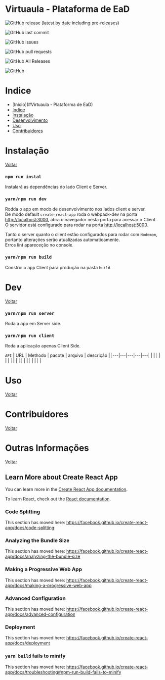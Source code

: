 <!-- This project was bootstrapped with [Create React App](https://github.com/facebook/create-react-app). -->


# Virtuaula - Plataforma de EaD

![GitHub release (latest by date including pre-releases)](https://img.shields.io/github/v/release/pw-2020qs/Virtuaula?include_prereleases)

![GitHub last commit](https://img.shields.io/github/last-commit/pw-2020qs/Virtuaula)

![GitHub issues](https://img.shields.io/github/issues-raw/pw-2020qs/Virtuaula)

![GitHub pull requests](https://img.shields.io/github/issues-pr/pw-2020qs/Virtuaula)

![GitHub All Releases](https://img.shields.io/github/downloads/pw-2020qs/Virtuaula/total)

![GitHub](https://img.shields.io/github/license/pw-2020qs/Virtuaula)


<!-- 
# Demo

Aqui será adicionado um video ou gif demo do projeto
-->

# Indice

- [Início](#Virtuaula - Plataforma de EaD)
- [Indice](#Indice)
- [Instalação](#Instalação)
- [Desenvolvimento](#Dev)
- [Uso](#Uso)
- [Contribuidores](#Contribuidores)


 # Instalação 
 [Voltar](#Indice)


### `npm run instal`

Instalará as dependências do lado Client e Server.

### `yarn/npm run dev`

Rodda o app em modo de desenvolvimento nos lados client e server.<br/>
De modo default ```create-react-app``` roda o webpack-dev na porta [http://localhost:3000](http://localhost:3000), abra o navegador nesta porta para acessar o Client.
O servidor está configurado para rodar na porta [http://localhost:5000](http//localhost:5000).

Tanto o server quanto o client estão configurados para rodar com ```Nodemon```, portanto alterações serão atualizadas automaticamente.<br />
Erros lint apareceção no console.


### `yarn/npm run build`

Constroi o app Client para produção na pasta `build`.<br />
<!-- It correctly bundles React in production mode and optimizes the build for the best performance.

The build is minified and the filenames include the hashes.<br />
Your app is ready to be deployed! -->

 # Dev 
 [Voltar](#Indice)
 
### `yarn/npm run server`

Roda a app em Server side.

### `yarn/npm run client`

Roda a aplicação apenas Client Side.


`API`
|  URL | Methodo  | pacote | arquivo |  descrição |
|---|---|---|---|---|
|   |   |   |   |   |
|   |   |   |   |   |
|   |   |   |   |   |


 # Uso 
 [Voltar](#Indice)


<!-- Adicionar informações sobre o uso do App -->



 # Contribuidores 
 [Voltar](#Indice)


<!-- Adicionar gerador automatico de imagem dos contribuidores caso o repositório vire público -->






# Outras Informações 
[Voltar](#Indice)



## Learn More about Create React App

You can learn more in the [Create React App documentation](https://facebook.github.io/create-react-app/docs/getting-started).

To learn React, check out the [React documentation](https://reactjs.org/).

### Code Splitting

This section has moved here: https://facebook.github.io/create-react-app/docs/code-splitting

### Analyzing the Bundle Size

This section has moved here: https://facebook.github.io/create-react-app/docs/analyzing-the-bundle-size

### Making a Progressive Web App

This section has moved here: https://facebook.github.io/create-react-app/docs/making-a-progressive-web-app

### Advanced Configuration

This section has moved here: https://facebook.github.io/create-react-app/docs/advanced-configuration

### Deployment

This section has moved here: https://facebook.github.io/create-react-app/docs/deployment

### `yarn build` fails to minify

This section has moved here: https://facebook.github.io/create-react-app/docs/troubleshooting#npm-run-build-fails-to-minify
